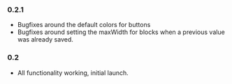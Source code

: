 ### 0.2.1

-   Bugfixes around the default colors for buttons
-   Bugfixes around setting the maxWidth for blocks when a previous value was already saved.

### 0.2

-   All functionality working, initial launch.
